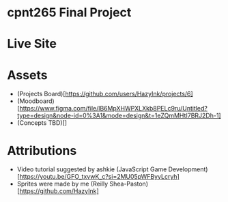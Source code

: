 # cpnt265 Final Project
# Live Site
# Assets
- (Projects Board)[https://github.com/users/HazyInk/projects/6]
- (Moodboard)[https://www.figma.com/file/lB6MpXHWPXLXkb8PELc9ru/Untitled?type=design&node-id=0%3A1&mode=design&t=1eZQmMHtI7BRJ2Dh-1]
- (Concepts TBD)[]
# Attributions
- Video tutorial suggested by ashkie (JavaScript Game Development)[https://youtu.be/GFO_txvwK_c?si=2MU05pWFByyLcryh]
- Sprites were made by me (Reilly Shea-Paston)[https://github.com/HazyInk]
